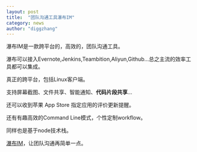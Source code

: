 ```yaml
---
layout: post
title:  "团队沟通工具瀑布IM"
category: news
author: "diggzhang"
---
```


瀑布IM是一款跨平台的，高效的，团队沟通工具。

瀑布可以接入Evernote,Jenkins,Teambition,Aliyun,Github...总之主流的效率工具都可以集成。

真正的跨平台，包括Linux客户端。

支持屏幕截图、文件共享、智能通知、**代码片段共享**...

还可以收到苹果 App Store 指定应用的评价更新提醒。

还有有趣高效的Command Line模式，个性定制workflow。

同样也是基于node技术栈。

[瀑布IM](https://beta.pubu.im)，让团队沟通再简单一点。
